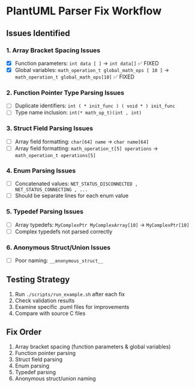 # PlantUML Parser Fix Workflow

## Issues Identified

### 1. Array Bracket Spacing Issues
- [x] Function parameters: `int data [ ]` → `int data[]` ✅ FIXED
- [x] Global variables: `math_operation_t global_math_ops [ 10 ]` → `math_operation_t global_math_ops[10]` ✅ FIXED

### 2. Function Pointer Type Parsing Issues
- [ ] Duplicate identifiers: `int ( * init_func ) ( void * ) init_func`
- [ ] Type name inclusion: `int(* math_op_t)(int , int)`

### 3. Struct Field Parsing Issues
- [ ] Array field formatting: `char[64] name` → `char name[64]`
- [ ] Array field formatting: `math_operation_t[5] operations` → `math_operation_t operations[5]`

### 4. Enum Parsing Issues
- [ ] Concatenated values: `NET_STATUS_DISCONNECTED , NET_STATUS_CONNECTING , ...`
- [ ] Should be separate lines for each enum value

### 5. Typedef Parsing Issues
- [ ] Array typedefs: `MyComplexPtr MyComplexArray[10]` → `MyComplexPtr[10]`
- [ ] Complex typedefs not parsed correctly

### 6. Anonymous Struct/Union Issues
- [ ] Poor naming: `__anonymous_struct__`

## Testing Strategy
1. Run `./scripts/run_example.sh` after each fix
2. Check validation results
3. Examine specific .puml files for improvements
4. Compare with source C files

## Fix Order
1. Array bracket spacing (function parameters & global variables)
2. Function pointer parsing
3. Struct field parsing
4. Enum parsing
5. Typedef parsing
6. Anonymous struct/union naming